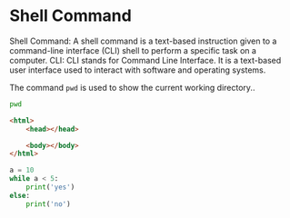 # Shell Command
Shell Command: A shell command is a text-based instruction given to a command-line interface (CLI) shell to perform a specific task on a computer.
CLI: CLI stands for Command Line Interface. It is a text-based user interface used to interact with software and operating systems.

The command `pwd` is used to show the current working directory..
```sh
pwd
```

```html
<html>
    <head></head>

    <body></body>
</html>

```

```python
a = 10
while a < 5:
    print('yes')
else:
    print('no')
```

